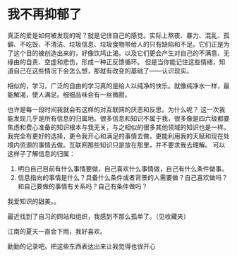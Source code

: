 # 我不再抑郁了

真正的爱是如何被发现的呢？就是记住自己的感觉。实际上熬夜、暴力、混乱、孤僻、不吃饭、不清洁、垃圾信息、垃圾食物带给人的只有缺陷和不足。它们正是为了这个目的被创造出来的，好像饮鸠止渴。以及它们更会产生对自己的不满意、无缘由的自责、空虚和悲伤，形成一种正反馈循环。
但是当你能记住这些情绪，知道自己在这些情况下会怎么想，那就有改变的基础了——认识现实。

相似的，学习，广泛的自由的学习真的是给人以纯净的快乐。就像纯净水一样，最能解渴，使人满足。细细品味会有一丝微甜。

也许是每一段时间我就会有这样的对互联网的厌恶和反思。为什么呢？
这一次我能发现几乎是所有信息的归属地。很多信息和知识不属于我，很多像是四六级都要焦虑和费心准备的知识根本与我无关，与之相似的很多其他领域的知识也是一样。我完全有更好的选择，更令我开心和满足的事情去做，更能利用我的天赋和现在处境内资源的事情去做。互联网那些知识只是放在那里，并不要求我去理解。
可以这样子了解信息的归属：

  1. 明白自己目前有什么事情要做，自己喜欢什么事情做，自己有什么条件做事。
  2. 信息指向的事情是什么？具备什么条件或者背景的人需要做？自己喜欢做吗？和自己要做的事情有关系吗？自己有条件做吗？

我爱知识的甜美。。

最近找到了自习的网站和组织，我感到不那么孤单了。（见收藏夹）

江南的夏天一直会下雨，我好喜欢。

勤勤的记录吧。把这些东西表达出来让我觉得也很开心
